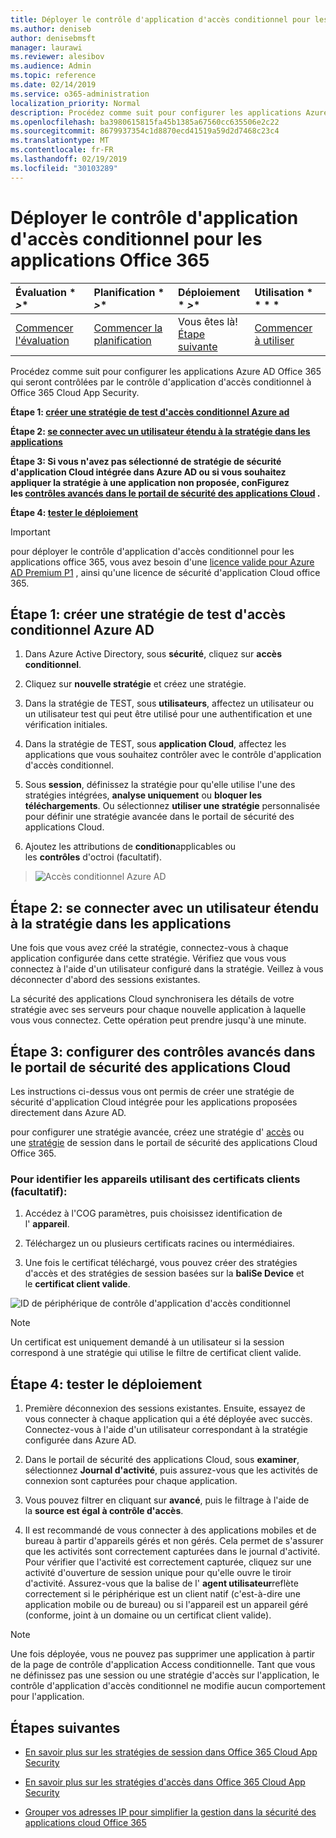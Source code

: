 ```yaml
---
title: Déployer le contrôle d'application d'accès conditionnel pour les applications Office 365
ms.author: deniseb
author: denisebmsft
manager: laurawi
ms.reviewer: alesibov
ms.audience: Admin
ms.topic: reference
ms.date: 02/14/2019
ms.service: o365-administration
localization_priority: Normal
description: Procédez comme suit pour configurer les applications Azure AD Office 365 qui seront contrôlées par le contrôle d'application d'accès conditionnel à Office 365 Cloud App Security.
ms.openlocfilehash: ba3980615815fa45b1385a67560cc635506e2c22
ms.sourcegitcommit: 8679937354c1d8870ecd41519a59d2d7468c23c4
ms.translationtype: MT
ms.contentlocale: fr-FR
ms.lasthandoff: 02/19/2019
ms.locfileid: "30103289"
---
```

# <a name="deploy-conditional-access-app-control-for-office-365-apps"></a>Déployer le contrôle d'application d'accès conditionnel pour les applications Office 365

|Évaluation * *\>**|Planification * *\>**|Déploiement * *\>**|Utilisation * * * *|
|:-----|:-----|:-----|:-----|
|[Commencer l'évaluation](office-365-cas-overview.md) <br/> |[Commencer la planification](get-ready-for-office-365-cas.md) <br/> |Vous êtes là!  <br/> [Étape suivante](ocas-session-policies.md) <br/> |[Commencer à utiliser](utilization-activities-for-ocas.md) <br/> |

Procédez comme suit pour configurer les applications Azure AD Office 365 qui seront contrôlées par le contrôle d'application d'accès conditionnel à Office 365 Cloud App Security.

**Étape 1: [créer une stratégie de test d'accès conditionnel Azure ad](#step-1-create-an-azure-ad-conditional-access-test-policy)**

**Étape 2: [se connecter avec un utilisateur étendu à la stratégie dans les applications](#step-2-sign-in-with-a-user-scoped-to-the-policy-in-the-apps)**

**Étape 3: Si vous n'avez pas sélectionné de stratégie de sécurité d'application Cloud intégrée dans Azure AD ou si vous souhaitez appliquer la stratégie à une application non proposée, conFigurez les [contrôles avancés dans le portail de sécurité des applications Cloud](#step-3-configure-advanced-controls-in-the-cloud-app-security-portal) .**

**Étape 4: [tester le déploiement](#step-4-test-the-deployment)**

> [!IMPORTANT]
> pour déployer le contrôle d'application d'accès conditionnel pour les applications office 365, vous avez besoin d'une [licence valide pour Azure AD Premium P1](https://docs.microsoft.com/azure/active-directory/license-users-groups) , ainsi qu'une licence de sécurité d'application Cloud office 365.

## <a name="step-1-create-an-azure-ad-conditional-access-test-policy"></a>Étape 1: créer une stratégie de test d'accès conditionnel Azure AD 

1. Dans Azure Active Directory, sous **sécurité**, cliquez sur **accès conditionnel**.

2. Cliquez sur **nouvelle stratégie** et créez une stratégie.

3. Dans la stratégie de TEST, sous **utilisateurs**, affectez un utilisateur ou un utilisateur test qui peut être utilisé pour une authentification et une vérification initiales.

4. Dans la stratégie de TEST, sous **application Cloud**, affectez les applications que vous souhaitez contrôler avec le contrôle d'application d'accès conditionnel.

5. Sous **session**, définissez la stratégie pour qu'elle utilise l'une des stratégies intégrées, **analyse uniquement** ou **bloquer les téléchargements**. Ou sélectionnez **utiliser une stratégie** personnalisée pour définir une stratégie avancée dans le portail de sécurité des applications Cloud.

6. Ajoutez les attributions de **condition**applicables ou les **contrôles** d'octroi (facultatif).

> ![Accès conditionnel Azure AD](media/image1.png)

## <a name="step-2-sign-in-with-a-user-scoped-to-the-policy-in-the-apps"></a>Étape 2: se connecter avec un utilisateur étendu à la stratégie dans les applications 

Une fois que vous avez créé la stratégie, connectez-vous à chaque application configurée dans cette stratégie. Vérifiez que vous vous connectez à l'aide d'un utilisateur configuré dans la stratégie. Veillez à vous déconnecter d'abord des sessions existantes.

La sécurité des applications Cloud synchronisera les détails de votre stratégie avec ses serveurs pour chaque nouvelle application à laquelle vous vous connectez. Cette opération peut prendre jusqu'à une minute.

## <a name="step-3-configure-advanced-controls-in-the-cloud-app-security-portal"></a>Étape 3: configurer des contrôles avancés dans le portail de sécurité des applications Cloud 

Les instructions ci-dessus vous ont permis de créer une stratégie de sécurité d'application Cloud intégrée pour les applications proposées directement dans Azure AD.

pour configurer une stratégie avancée, créez une stratégie d' [accès](ocas-access-policies.md) ou une [stratégie](ocas-session-policies.md) de session dans le portail de sécurité des applications Cloud Office 365.

### <a name="to-identify-devices-using-client-certificates-this-is-optional"></a>Pour identifier les appareils utilisant des certificats clients (facultatif):

1. Accédez à l'COG paramètres, puis choisissez identification de l' **appareil**.

2. Téléchargez un ou plusieurs certificats racines ou intermédiaires.

3. Une fois le certificat téléchargé, vous pouvez créer des stratégies d'accès et des stratégies de session basées sur la **baliSe Device** et le **certificat client valide**.

![ID de périphérique de contrôle d'application d'accès conditionnel](media/image2.png)

> [!NOTE]
> Un certificat est uniquement demandé à un utilisateur si la session correspond à une stratégie qui utilise le filtre de certificat client valide.
> 
## <a name="step-4-test-the-deployment"></a>Étape 4: tester le déploiement 

1. Première déconnexion des sessions existantes. Ensuite, essayez de vous connecter à chaque application qui a été déployée avec succès. Connectez-vous à l'aide d'un utilisateur correspondant à la stratégie configurée dans Azure AD.

2. Dans le portail de sécurité des applications Cloud, sous **examiner**, sélectionnez **Journal d'activité**, puis assurez-vous que les activités de connexion sont capturées pour chaque application.

3. Vous pouvez filtrer en cliquant sur **avancé**, puis le filtrage à l'aide de la **source est égal à contrôle d'accès**.

4. Il est recommandé de vous connecter à des applications mobiles et de bureau à partir d'appareils gérés et non gérés. Cela permet de s'assurer que les activités sont correctement capturées dans le journal d'activité. Pour vérifier que l'activité est correctement capturée, cliquez sur une activité d'ouverture de session unique pour qu'elle ouvre le tiroir d'activité. Assurez-vous que la balise de l' **agent utilisateur**reflète correctement si le périphérique est un client natif (c'est-à-dire une application mobile ou de bureau) ou si l'appareil est un appareil géré (conforme, joint à un domaine ou un certificat client valide).

> [!NOTE]
> Une fois déployée, vous ne pouvez pas supprimer une application à partir de la page de contrôle d'application Access conditionnelle. Tant que vous ne définissez pas une session ou une stratégie d'accès sur l'application, le contrôle d'application d'accès conditionnel ne modifie aucun comportement pour l'application.

## <a name="next-steps"></a>Étapes suivantes

- [En savoir plus sur les stratégies de session dans Office 365 Cloud App Security](ocas-session-policies.md)

- [En savoir plus sur les stratégies d'accès dans Office 365 Cloud App Security](ocas-access-policies.md) 

- [Grouper vos adresses IP pour simplifier la gestion dans la sécurité des applications cloud Office 365](group-your-ip-addresses-in-ocas.md)